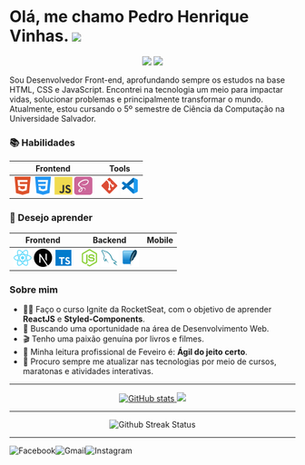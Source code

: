 <h1 align=left> Olá, me chamo Pedro Henrique Vinhas.
    <img src="https://raw.githubusercontent.com/kaueMarques/kaueMarques/master/hi.gif" width="30px">
</h1>

<div align=center>
    <img src="https://komarev.com/ghpvc/?username=pedro-vinhas&color=000000&style=flat-square&logo=github&labelColor=000000">
     <img src="https://img.shields.io/github/followers/pedrovinhas?color=FEAF00&labelColor=000&style=flat-square&logo=github&label=Follow">
 </div>

   Sou Desenvolvedor Front-end, aprofundando sempre os estudos na base HTML, CSS e JavaScript. Encontrei na tecnologia um meio para impactar vidas, solucionar problemas e principalmente transformar o mundo. Atualmente, estou cursando o 5º semestre de Ciência da Computação na Universidade Salvador.  
  
  ### 📚 Habilidades
<table>
    <thead>
        <th>Frontend</th>
        <th> Tools </th>
    </thead>
    <tbody>
        <td valign="top">
            <img src="/icons/html5.svg"
            width="32"
            />
            <img src="/icons/css3.svg"
            width="32"
            />
            <img src="/icons/javascript.svg" 
            width="32"
            />
             <img src="/icons/SaSS.svg" 
            width="32"
            />
        </td>
        <td valign="top">
            <img src="/icons/git.svg" 
            width="32"
            />
            <img src="/icons/vscode.svg" 
            width="32"
            />
    </tbody>
</table>
    
  ### 🚀 Desejo aprender 

<table>
    <thead>
        <th>Frontend</th>
        <th>Backend</th>
        <th> Mobile </th>
    </thead>
    <tbody>
        <td valign="top">
            <img src="/icons/react.svg" alt="React"
            width="32"
            />
            <img src="/icons/nextjs.svg" alt="Nextjs"
            width="32"
            />
            <img src="/icons/typescript.svg" alt="TypeScript"
            width="32"
            />
        </td>
        <td valign="top">
            <img src="/icons/node.png" 
            width="32"
            />
            <img src="/icons/my-sql.svg"
            width="32"
            />
            <img src="/icons/sqlite.svg" 
            width="32"
            />
        </td>
    </tbody>
</table>

  
 ### Sobre mim
  - 👩‍🚀 Faço o curso Ignite da RocketSeat, com o objetivo de aprender **ReactJS** e **Styled-Components**.
  - 🧐 Buscando uma oportunidade na área de Desenvolvimento Web.
  - 🎬 Tenho uma paixão genuína por livros e filmes. 
  - 📒 Minha leitura profissional de Feveiro é: **Ágil do jeito certo**.
  - 🤝 Procuro sempre me atualizar nas tecnologias por meio de cursos, maratonas e atividades interativas.
  
---

<div align=center>
    <a href="https://github.com/pedrovinhas" margin-right:0px>
     <img src="https://github-readme-stats.vercel.app/api?username=pedrovinhas&show_icons=true&count_private=true&theme=vision-friendly-dark" alt="GitHub stats"/>
     </a>
    <a href="https://github.com/pedrovinhas">
    <img src="https://github-readme-stats.vercel.app/api/top-langs/?username=pedrovinhas&hide=TeX&layout=compact&theme=vision-friendly-dark" width=415px>
    </a>
</div>

---

<div align=center>
<img src="http://github-readme-streak-stats.herokuapp.com?user=pedrovinhas&theme=vision-friendly-dark" alt="Github Streak Status"/>
</div>

---

<div align=center>
    <a href="https://www.linkedin.com/in/pedro-henrique-vinhas-a049861b8/">
    <img align="left" alt="Facebook" src="https://shields.io/badge/LINKEDIN-0A66C2?logo=linkedin&style=for-the-badge"/>
</a>

<a href="mailto:peuvinhas2@gmail.com">
    <img align="left" alt="Gmail"src="https://shields.io/badge/GMAIL-F5F5F5?logo=gmail&style=for-the-badge"/>
</a>

<a href="https://www.instagram.com/peuvinhas">
    <img align="left" alt="Instagram" src="https://shields.io/badge/INSTAGRAM-000000?logo=instagram&style=for-the-badge"/>
</a>
</div>
